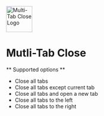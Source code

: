 <img src="https://github.com/j70/multitabx/icons/icon-54.svg" alt="Multi-Tab Close Logo" height="70" >

# Mutli-Tab Close

** Supported options **

* Close all tabs
* Close all tabs except current tab
* Close all tabs and open a new tab
* Close all tabs to the left
* Close all tabs to the right
